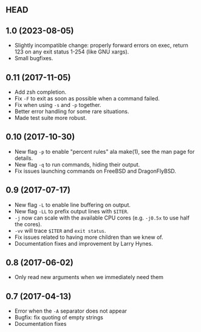 ## HEAD

## 1.0 (2023-08-05)

* Slightly incompatible change: properly forward errors on exec,
  return 123 on any exit status 1-254 (like GNU xargs).
* Small bugfixes.

## 0.11 (2017-11-05)

* Add zsh completion.
* Fix `-F` to exit as soon as possible when a command failed.
* Fix when using `-s` and `-p` together.
* Better error handling for some rare situations.
* Made test suite more robust.

## 0.10 (2017-10-30)

* New flag `-p` to enable "percent rules" ala make(1), see the man
  page for details.
* New flag `-q` to run commands, hiding their output.
* Fix issues launching commands on FreeBSD and DragonFlyBSD.

## 0.9 (2017-07-17)

* New flag `-L` to enable line buffering on output.
* New flag `-LL` to prefix output lines with `$ITER`.
* `-j` now can scale with the available CPU cores
  (e.g. `-j0.5x` to use half the cores).
* `-vv` will trace `$ITER` and `exit status`.
* Fix issues related to having more children than we knew of.
* Documentation fixes and improvement by Larry Hynes.

## 0.8 (2017-06-02)

* Only read new arguments when we immediately need them

## 0.7 (2017-04-13)

* Error when the `-A` separator does not appear
* Bugfix: fix quoting of empty strings
* Documentation fixes
